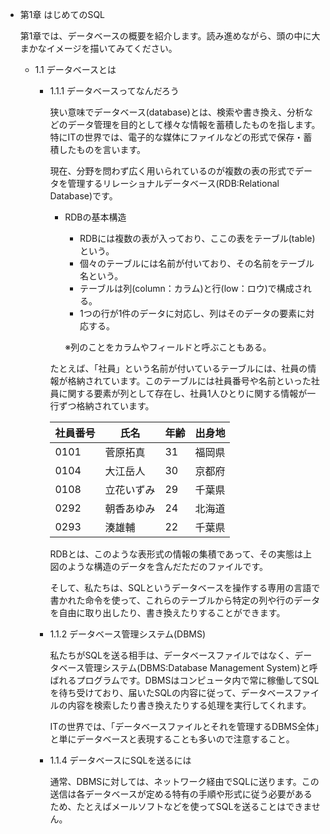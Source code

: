 - 第1章 はじめてのSQL
    
    第1章では、データベースの概要を紹介します。読み進めながら、頭の中に大まかなイメージを描いてみてください。
    
    - 1.1 データベースとは
        - 1.1.1 データベースってなんだろう
            
            狭い意味でデータベース(database)とは、検索や書き換え、分析などのデータ管理を目的として様々な情報を蓄積したものを指します。特にITの世界では、電子的な媒体にファイルなどの形式で保存・蓄積したものを言います。
            
            現在、分野を問わず広く用いられているのが複数の表の形式でデータを管理するリレーショナルデータベース(RDB:Relational Database)です。
            
            - RDBの基本構造
                - RDBには複数の表が入っており、ここの表をテーブル(table)という。
                - 個々のテーブルには名前が付いており、その名前をテーブル名という。
                - テーブルは列(column：カラム)と行(low：ロウ)で構成される。
                - 1つの行が1件のデータに対応し、列はそのデータの要素に対応する。
                
                ※列のことをカラムやフィールドと呼ぶこともある。
                
            
            たとえば、「社員」という名前が付いているテーブルには、社員の情報が格納されています。このテーブルには社員番号や名前といった社員に関する要素が列として存在し、社員1人ひとりに関する情報が一行ずつ格納されています。
            
            | 社員番号 | 氏名 | 年齢 | 出身地 |
            | --- | --- | --- | --- |
            | 0101 | 菅原拓真 | 31 | 福岡県 |
            | 0104 | 大江岳人 | 30 | 京都府 |
            | 0108 | 立花いずみ | 29 | 千葉県 |
            | 0292 | 朝香あゆみ | 24 | 北海道 |
            | 0293 | 湊雄輔 | 22 | 千葉県 |
            
            RDBとは、このような表形式の情報の集積であって、その実態は上図のような構造のデータを含んだただのファイルです。
            
            そして、私たちは、SQLというデータベースを操作する専用の言語で書かれた命令を使って、これらのテーブルから特定の列や行のデータを自由に取り出したり、書き換えたりすることができます。
            
        - 1.1.2 データベース管理システム(DBMS)
            
            私たちがSQLを送る相手は、データベースファイルではなく、データベース管理システム(DBMS:Database Management System)と呼ばれるプログラムです。DBMSはコンピュータ内で常に稼働してSQLを待ち受けており、届いたSQLの内容に従って、データベースファイルの内容を検索したり書き換えたりする処理を実行してくれます。
            
            ITの世界では、「データベースファイルとそれを管理するDBMS全体」と単にデータベースと表現することも多いので注意すること。
            
        - 1.1.4 データベースにSQLを送るには
            
            通常、DBMSに対しては、ネットワーク経由でSQLに送ります。この送信は各データベースが定める特有の手順や形式に従う必要があるため、たとえばメールソフトなどを使ってSQLを送ることはできません。
